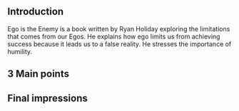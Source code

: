 ## Introduction
Ego is the Enemy is a book written by Ryan Holiday exploring the limitations that comes from our Egos. He explains how ego limits us from achieving success because it leads us to a false reality. He stresses the importance of humility. 
## 3 Main points 

## Final impressions